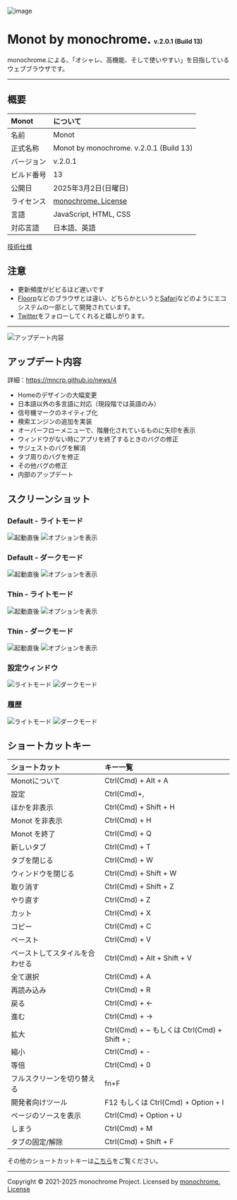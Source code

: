 ![image](https://github.com/mncrp/monot/assets/69241694/7dc9e84b-1469-4b23-96fa-ea877707b184)
# **Monot by monochrome.** <span style="font-size: .5em">v.2.0.1 (Build 13)</span>

monochrome.による、「オシャレ、高機能、そして使いやすい」を目指しているウェブブラウザです。

---

## 概要
|Monot|について|
|:--|:--|
|名前|Monot|
|正式名称|Monot by monochrome. v.2.0.1 (Build 13)|
|バージョン|v.2.0.1|
|ビルド番号|13|
|公開日|2025年3月2日(日曜日)|
|ライセンス|[monochrome. License](./LICENSE)|
|言語|JavaScript, HTML, CSS|
|対応言語|日本語、英語|

[技術仕様](https://mncrp.github.io/project/monot/technical)

## 注意
- 更新頻度がビビるほど遅いです
- [Floorp](https://floorp.ablaze.one)などのブラウザとは違い、どちらかというと[Safari](https://apple.com/jp/safari/)などのようにエコシステムの一部として開発されています。
- [Twitter](https://twitter.com/mncrp_)をフォローしてくれると嬉しがります。

---

![アップデート内容](https://github.com/mncrp/monot/assets/69241694/7dc9e84b-1469-4b23-96fa-ea877707b184)
## アップデート内容
詳細：https://mncrp.github.io/news/4

- Homeのデザインの大幅変更
- 日本語以外の多言語に対応（現段階では英語のみ）
- 信号機マークのネイティブ化
- 検索エンジンの追加を実装
- オーバーフローメニューで、階層化されているものに矢印を表示
- ウィンドウがない時にアプリを終了するときのバグの修正
- サジェストのバグを解消
- タブ周りのバグを修正
- その他バグの修正
- 内部のアップデート

## スクリーンショット
### Default - ライトモード
![起動直後](https://github.com/mncrp/monot/assets/69241694/f0793a02-66f6-44e1-89cd-fcc5f25634f7)
![オプションを表示](https://github.com/mncrp/monot/assets/69241694/972948b1-a0a9-4c4d-b928-4e84ff90ad94)

### Default - ダークモード
![起動直後](https://github.com/mncrp/monot/assets/69241694/9af17584-2834-4b82-9677-a0c8b6092889)
![オプションを表示](https://github.com/mncrp/monot/assets/69241694/fec3c14f-fe93-4463-9c66-b6a91c159d74)

### Thin - ライトモード
![起動直後](https://github.com/mncrp/monot/assets/69241694/294b2884-776f-4722-881c-f26e0047f542)
![オプションを表示](https://github.com/mncrp/monot/assets/69241694/73795550-3d14-408e-a0a1-844b03f1a46f)


### Thin - ダークモード
![起動直後](https://github.com/mncrp/monot/assets/69241694/d3eb9598-a82c-4983-85f8-f4a78f8b6e27)
![オプションを表示](https://github.com/mncrp/monot/assets/69241694/6e820af9-517a-4478-9e99-0812d1c0682c)

### 設定ウィンドウ
![ライトモード](https://github.com/mncrp/monot/assets/69241694/afc2aed0-fff7-4778-a55f-0697f82e8fa8)
![ダークモード](https://github.com/mncrp/monot/assets/69241694/f56ec4ee-aac0-474f-b28b-4e47e2b9a221)

### 履歴
![ライトモード](https://user-images.githubusercontent.com/69241694/172031277-1d75b3d0-3b39-41c4-be37-a3d3da5acf35.png)
![ダークモード](https://user-images.githubusercontent.com/69241694/172031270-360ba3ef-672e-4467-8274-e0584807e368.png)

## ショートカットキー
|ショートカット|キー一覧|
|:--|:--|
|Monotについて|Ctrl(Cmd) + Alt + A|
|設定|Ctrl(Cmd)+,|
|ほかを非表示|Ctrl(Cmd) + Shift + H|
|Monot を非表示|Ctrl(Cmd) + H|
|Monot を終了|Ctrl(Cmd) + Q|
|新しいタブ|Ctrl(Cmd) + T|
|タブを閉じる|Ctrl(Cmd) + W|
|ウィンドウを閉じる|Ctrl(Cmd) + Shift + W|
|取り消す|Ctrl(Cmd) + Shift + Z|
|やり直す|Ctrl(Cmd) + Z|
|カット|Ctrl(Cmd) + X|
|コピー|Ctrl(Cmd) + C|
|ペースト|Ctrl(Cmd) + V|
|ペーストしてスタイルを合わせる|Ctrl(Cmd) + Alt + Shift + V|
|全て選択|Ctrl(Cmd) + A|
|再読み込み|Ctrl(Cmd) + R|
|戻る|Ctrl(Cmd) + ←|
|進む|Ctrl(Cmd) + →|
|拡大|Ctrl(Cmd) + ~ もしくは Ctrl(Cmd) + Shift + ;|
|縮小|Ctrl(Cmd) + -|
|等倍|Ctrl(Cmd) + 0|
|フルスクリーンを切り替える|fn+F|
|開発者向けツール|F12 もしくは Ctrl(Cmd) + Option + I|
|ページのソースを表示|Ctrl(Cmd) + Option + U|
|しまう|Ctrl(Cmd) + M|
|タブの固定/解除|Ctrl(Cmd) + Shift + F|

その他のショートカットキーは[こちら](https://mncrp.github.io/docs/monot/menu)をご覧ください。

---
Copyright &copy; 2021-2025 monochrome Project.
Licensed by [monochrome. License](./LICENSE)
